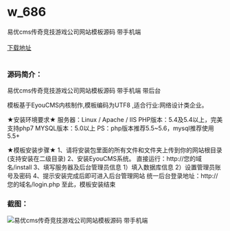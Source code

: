 # w_686
易优cms传奇竞技游戏公司网站模板源码 带手机端
<br/></br>
[下载地址](https://www.uuid2.com/686.html "下载地址")
<br/></br>
<h3>源码简介：</h3>
<p>易优cms传奇竞技游戏公司网站模板源码 带手机端 带后台<p>
<p>模板基于EyouCMS内核制作,模板编码为UTF8 ,适合行业:网络设计类企业。<p>
<p>★安装环境要求★
服务器：Linux / Apache / IIS
PHP版本：5.4及5.4以上，完美支持php7
MYSQL版本：5.0以上
PS：php版本推荐5.5~5.6，mysql推荐使用5.5+<p>
<p>★模板安装步骤★
1、请将安装包里面的所有文件和文件夹上传到你的网站根目录 (支持安装在二级目录)
2、安装EyouCMS系统。
直接运行：http://您的域名/install
3、填写服务器及后台管理员信息
1）填入数据库信息
2）设置管理员账号及密码
4、提示安装完成后即可进入后台管理网站
统一后台登录地址：http://您的域名/login.php
至此，模板安装结束<p>
<h3>截图：</h3>
<img src="https://www.uuid2.com/wp-content/uploads/img/202109/11de1ae970.jpg" alt="易优cms传奇竞技游戏公司网站模板源码 带手机端">
